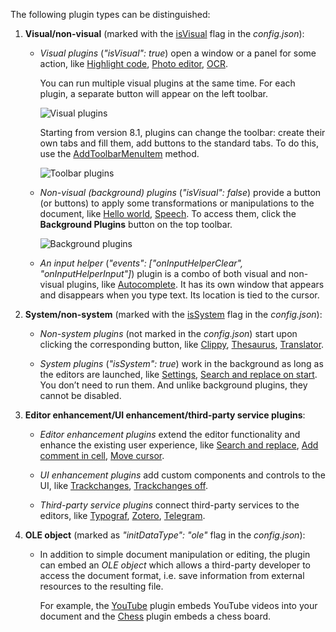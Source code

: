 The following plugin types can be distinguished:

1. **Visual/non-visual** (marked with the [isVisual](/plugin/config#isVisual) flag in the *config.json*):

   * *Visual plugins* (*"isVisual": true*) open a window or a panel for some action, like [Highlight code](/plugin/example/highlightcode), [Photo editor](/plugin/example/photoeditor), [OCR](/plugin/example/ocr).

     You can run multiple visual plugins at the same time. For each plugin, a separate button will appear on the left toolbar.

     ![Visual plugins](/plugins/visual-plugins.png)

     Starting from version 8.1, plugins can change the toolbar: create their own tabs and fill them, add buttons to the standard tabs. To do this, use the [AddToolbarMenuItem](/plugin/executemethod/common/addtoolbarmenuitem) method.

     ![Toolbar plugins](/plugins/toolbar-plugins.png)

   * *Non-visual (background) plugins* (*"isVisual": false*) provide a button (or buttons) to apply some transformations or manipulations to the document, like [Hello world](/plugin/example/helloworld), [Speech](/plugin/example/speech). To access them, click the **Background Plugins** button on the top toolbar.

     ![Background plugins](/plugins/background-plugins.png)

   * *An input helper* (*"events": \["onInputHelperClear", "onInputHelperInput"]*) plugin is a combo of both visual and non-visual plugins, like [Autocomplete](/plugin/example/autocomplete). It has its own window that appears and disappears when you type text. Its location is tied to the cursor.

2. **System/non-system** (marked with the [isSystem](/plugin/config#isSystem) flag in the *config.json*):

   * *Non-system plugins* (not marked in the *config.json*) start upon clicking the corresponding button, like [Clippy](/plugin/example/clippy), [Thesaurus](/plugin/example/thesaurus), [Translator](/plugin/example/translator).

   * *System plugins* (*"isSystem": true*) work in the background as long as the editors are launched, like [Settings](/plugin/example/settings), [Search and replace on start](/plugin/example/searchandreplaceonstart). You don’t need to run them. And unlike background plugins, they cannot be disabled.

3. **Editor enhancement/UI enhancement/third-party service plugins**:

   * *Editor enhancement plugins* extend the editor functionality and enhance the existing user experience, like [Search and replace](/plugin/example/searchandreplace), [Add comment in cell](/plugin/example/addcommentincell), [Move cursor](/plugin/example/movecursor).

   * *UI enhancement plugins* add custom components and controls to the UI, like [Trackchanges](https://github.com/ONLYOFFICE/sdkjs-plugins/tree/master/trackchanges), [Trackchanges off](https://github.com/ONLYOFFICE/sdkjs-plugins/tree/master/trackchanges_off).

   * *Third-party service plugins* connect third-party services to the editors, like [Typograf](/plugin/example/typograf), [Zotero](/plugin/example/zotero), [Telegram](/plugin/example/telegram).

4. **OLE object** (marked as *"initDataType": "ole"* flag in the *config.json*):

   * In addition to simple document manipulation or editing, the plugin can embed an *OLE object* which allows a third-party developer to access the document format, i.e. save information from external resources to the resulting file.

     For example, the [YouTube](/plugin/example/youtube) plugin embeds YouTube videos into your document and the [Chess](/plugin/example/chess) plugin embeds a chess board.
